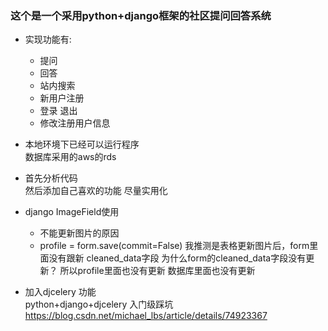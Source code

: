 ### 这个是一个采用python+django框架的社区提问回答系统

- 实现功能有:
  - 提问
  - 回答
  - 站内搜索
  - 新用户注册
  - 登录 退出
  - 修改注册用户信息

- 本地环境下已经可以运行程序<br>
数据库采用的aws的rds

- 首先分析代码<br>
然后添加自己喜欢的功能  尽量实用化<br>

- django ImageField使用
  - 不能更新图片的原因 
  - profile = form.save(commit=False)
我推测是表格更新图片后，form里面没有跟新 cleaned_data字段 为什么form的cleaned_data字段没有更新？
所以profile里面也没有更新  数据库里面也没有更新

- 加入djcelery 功能<br>
python+django+djcelery 入门级踩坑
https://blog.csdn.net/michael_lbs/article/details/74923367